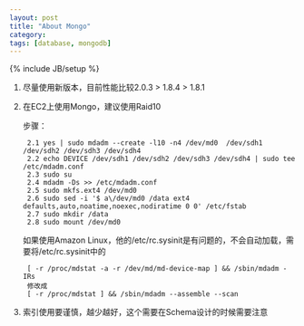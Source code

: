 ```yaml
---
layout: post
title: "About Mongo"
category: 
tags: [database, mongodb]
---
```

{% include JB/setup %}

1. 尽量使用新版本，目前性能比较2.0.3 > 1.8.4 > 1.8.1
2. 在EC2上使用Mongo，建议使用Raid10 
 
	步骤：
		
		2.1 yes | sudo mdadm --create -l10 -n4 /dev/md0  /dev/sdh1 /dev/sdh2 /dev/sdh3 /dev/sdh4
		2.2 echo DEVICE /dev/sdh1 /dev/sdh2 /dev/sdh3 /dev/sdh4 | sudo tee /etc/mdadm.conf 
		2.3 sudo su
		2.4 mdadm -Ds >> /etc/mdadm.conf
		2.5 sudo mkfs.ext4 /dev/md0
		2.6 sudo sed -i '$ a\/dev/md0 /data ext4 defaults,auto,noatime,noexec,nodiratime 0 0' /etc/fstab
		2.7 sudo mkdir /data
		2.8 sudo mount /dev/md0
		
	如果使用Amazon Linux，他的/etc/rc.sysinit是有问题的，不会自动加载，需要将/etc/rc.sysinit中的
		
		[ -r /proc/mdstat -a -r /dev/md/md-device-map ] && /sbin/mdadm -IRs		
		修改成		
		[ -r /proc/mdstat ] && /sbin/mdadm --assemble --scan
		
	
3. 索引使用要谨慎，越少越好，这个需要在Schema设计的时候需要注意
